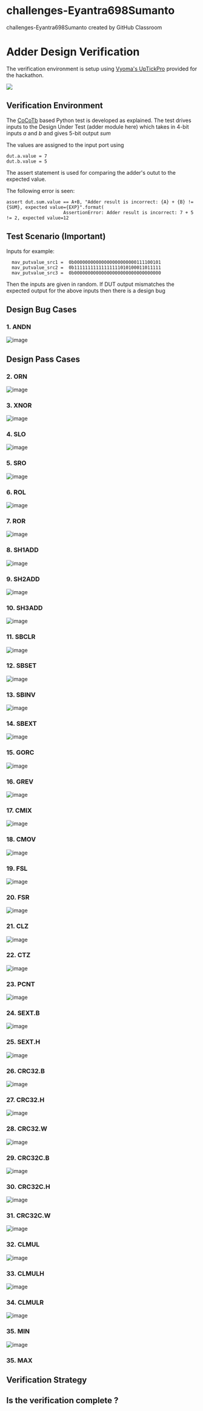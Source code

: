 # challenges-Eyantra698Sumanto
challenges-Eyantra698Sumanto created by GitHub Classroom
# Adder Design Verification

The verification environment is setup using [Vyoma's UpTickPro](https://vyomasystems.com) provided for the hackathon.


![](https://i.imgur.com/miWGA1o.png)

## Verification Environment

The [CoCoTb](https://www.cocotb.org/) based Python test is developed as explained. The test drives inputs to the Design Under Test (adder module here) which takes in 4-bit inputs *a* and *b* and gives 5-bit output *sum*

The values are assigned to the input port using 
```
dut.a.value = 7
dut.b.value = 5
```

The assert statement is used for comparing the adder's outut to the expected value.

The following error is seen:
```
assert dut.sum.value == A+B, "Adder result is incorrect: {A} + {B} != {SUM}, expected value={EXP}".format(
                     AssertionError: Adder result is incorrect: 7 + 5 != 2, expected value=12
```
## Test Scenario **(Important)**

  Inputs for example:
  ```
    mav_putvalue_src1 =  0b00000000000000000000000111100101
    mav_putvalue_src2 =  0b11111111111111111010100011011111
    mav_putvalue_src3 =  0b00000000000000000000000000000000
  ```
  
  Then the inputs are given in random.
 If DUT output mismatches the expected output for the above inputs then there is a design bug
## Design Bug Cases
### 1. ANDN 
![image](https://user-images.githubusercontent.com/58599984/180603638-2665f149-c166-4df2-abdf-7d7ff9fe2444.png)

## Design Pass Cases
### 2. ORN 
 ![image](https://user-images.githubusercontent.com/58599984/180603605-b8984b6e-66cb-48d1-9292-f6b8157dc477.png)
### 3. XNOR
![image](https://user-images.githubusercontent.com/58599984/180603678-1e857bac-1bdd-4365-b452-1e5e0da59e67.png)
### 4. SLO
![image](https://user-images.githubusercontent.com/58599984/180603742-eaf4c7ee-8d66-4abd-9768-bcc1d1d44998.png)
### 5. SRO
![image](https://user-images.githubusercontent.com/58599984/180603783-e0b87ce2-229f-4513-a2cb-911a5fec2b2d.png)
### 6. ROL
![image](https://user-images.githubusercontent.com/58599984/180603816-6bbf7c58-d03f-4690-84a6-419cbc549b03.png)
### 7. ROR

![image](https://user-images.githubusercontent.com/58599984/180603854-186e5eb7-8f71-4c8e-91e7-0379ac553a57.png)
### 8. SH1ADD

![image](https://user-images.githubusercontent.com/58599984/180603922-0fbb5edb-4628-47c8-aadb-fe0b96d6fc71.png)
### 9. SH2ADD

![image](https://user-images.githubusercontent.com/58599984/180603980-b8508551-a76c-491e-8d03-343549725ffc.png)
### 10. SH3ADD
![image](https://user-images.githubusercontent.com/58599984/180604018-82679886-83ce-4199-a422-6e48f174fece.png)
### 11. SBCLR
![image](https://user-images.githubusercontent.com/58599984/180604070-4e733054-73a7-4d3e-b101-55e2f3e2426f.png)
### 12. SBSET
![image](https://user-images.githubusercontent.com/58599984/180604114-5bbeeef2-b2ba-4737-8287-c42e10d3b68f.png)

### 13. SBINV
![image](https://user-images.githubusercontent.com/58599984/180604169-e4f89c48-96ac-470f-bf7a-25f08861d16a.png)
### 14. SBEXT
![image](https://user-images.githubusercontent.com/58599984/180604219-be5116ac-9145-4635-93d2-43a8f9c02c93.png)
### 15. GORC
![image](https://user-images.githubusercontent.com/58599984/180604268-5d7acc44-75c8-4323-9bfc-f0554d1e0bfa.png)
### 16. GREV
![image](https://user-images.githubusercontent.com/58599984/180604351-f800f2fd-0ef6-475c-b9c0-6b4413593c24.png)
### 17. CMIX
 ![image](https://user-images.githubusercontent.com/58599984/180604412-957f8845-b005-485c-84c5-e95aa8a966a5.png)
###  18. CMOV
 ![image](https://user-images.githubusercontent.com/58599984/180604437-8d8f8454-4abb-433d-b8d4-3cfcba6ff52f.png)
### 19. FSL
![image](https://user-images.githubusercontent.com/58599984/180604477-ffc32500-83ad-4965-ab24-56059bdb9647.png)
### 20. FSR
![image](https://user-images.githubusercontent.com/58599984/180604511-b5548b19-d9e2-4d19-8778-af95d048ed26.png)
### 21. CLZ
![image](https://user-images.githubusercontent.com/58599984/180609566-f6b35cd8-8cd5-471c-a40b-53a2f59b1d95.png)
### 22. CTZ
![image](https://user-images.githubusercontent.com/58599984/180611046-3488aff1-2fb1-4b5a-953a-2ef95fc27950.png)
### 23. PCNT 
![image](https://user-images.githubusercontent.com/58599984/180611010-2f9b40cb-cf84-4ef5-ad53-6fa4265fe1c7.png)
### 24. SEXT.B
![image](https://user-images.githubusercontent.com/58599984/180611110-433525d5-d309-4aea-b0b3-f684e1095c45.png)
### 25. SEXT.H
![image](https://user-images.githubusercontent.com/58599984/180611150-5c4c4998-dd49-423a-8ca4-19cfd3698e34.png)
### 26. CRC32.B
![image](https://user-images.githubusercontent.com/58599984/180611215-61d9d8fe-a860-4b8a-8db9-c3a155f58a49.png)
### 27. CRC32.H
![image](https://user-images.githubusercontent.com/58599984/180611256-15b067eb-5383-4438-987f-e77277b4ca03.png)
### 28. CRC32.W
![image](https://user-images.githubusercontent.com/58599984/180611300-d47b02b4-2397-4c9c-8e25-c105e8027303.png)
### 29. CRC32C.B
![image](https://user-images.githubusercontent.com/58599984/180611359-9a6fdb2e-55ca-41fc-9acf-e67700749c4a.png)
### 30. CRC32C.H
![image](https://user-images.githubusercontent.com/58599984/180611415-af6f1f10-db45-40ce-9056-d2d7cfa91b4d.png)
### 31. CRC32C.W
![image](https://user-images.githubusercontent.com/58599984/180611461-bc9a8b4b-9aa8-4bff-a4f3-12c785a10cf5.png)
### 32. CLMUL
![image](https://user-images.githubusercontent.com/58599984/180611502-b0c837ae-38c8-433e-ba6a-f4cd150afb22.png)
### 33. CLMULH
![image](https://user-images.githubusercontent.com/58599984/180611597-44646c74-7833-42f7-8912-c1e6fcca9667.png)
### 34. CLMULR
![image](https://user-images.githubusercontent.com/58599984/180611779-889127bb-6772-4869-922b-26ed7a4d26e3.png)
### 35. MIN
![image](https://user-images.githubusercontent.com/58599984/180611841-423b6f9e-3ecf-4f86-8b72-2fb7e01cf2ad.png)
### 35. MAX







## Verification Strategy

## Is the verification complete ?
